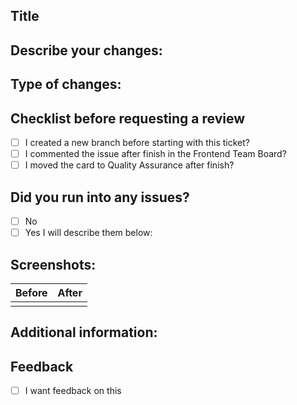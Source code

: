 ## Title
<!-- Enter your ticket number and text, and make a link to it -->

## Describe your changes: 
<!-- Describe what changes you did, and include screenshots if necessary -->

## Type of changes:
<!-- What type of changes did you make? -->

## Checklist before requesting a review

* [ ] I created a new branch before starting with this ticket?
* [ ] I commented the issue after finish in the Frontend Team Board?
* [ ] I moved the card to Quality Assurance after finish?

## Did you run into any issues?

* [ ] No
* [ ] Yes I will describe them below:
<!-- Description of the issues you run into -->

## Screenshots:
| Before | After |
---------|--------
|        |       |


## Additional information:
<!-- What type of changes did you make? -->

## Feedback

* [ ] I want feedback on this